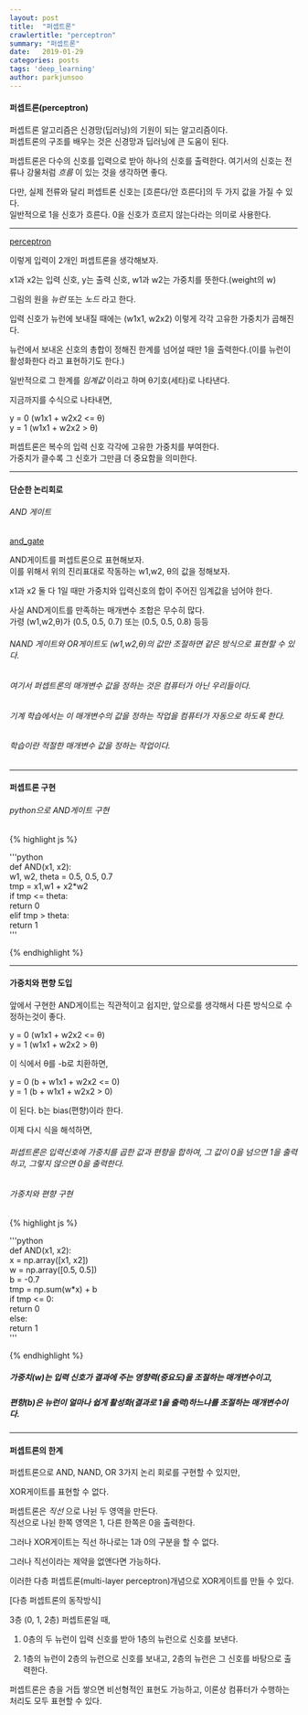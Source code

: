 ```yaml
---
layout: post
title:  "퍼셉트론"
crawlertitle: "perceptron"
summary: "퍼셉트론"
date:   2019-01-29
categories: posts
tags: 'deep_learning'
author: parkjunsoo
---
```


#### 퍼셉트론(perceptron)

퍼셉트론 알고리즘은 신경망(딥러닝)의 기원이 되는 알고리즘이다.  
퍼셉트론의 구조를 배우는 것은 신경망과 딥러닝에 큰 도움이 된다.  

퍼셉트론은 다수의 신호를 입력으로 받아 하나의 신호를 출력한다.
여기서의 신호는 전류나 강물처럼 _흐름_ 이 있는 것을 생각하면 좋다.

다만, 실제 전류와 달리 퍼셉트론 신호는 [흐른다/안 흐른다]의 두 가지 값을 가질 수 있다.  
일반적으로 1을 신호가 흐른다. 0을 신호가 흐르지 않는다라는 의미로 사용한다.

***

[perceptron](C:\Users\feb25\Desktop\gitblog\assets\images\perceptron.png)

이렇게 입력이 2개인 퍼셉트론을 생각해보자.

x1과 x2는 입력 신호, y는 출력 신호, w1과 w2는 가중치를 뜻한다.(weight의 w)

그림의 원을 _뉴런_  또는 _노드_ 라고 한다.  

입력 신호가 뉴런에 보내질 때에는 (w1x1, w2x2) 이렇게 각각 고유한 가중치가 곱해진다.    

뉴런에서 보내온 신호의 총합이 정해진 한계를 넘어설 때만 1을 출력한다.(이를 뉴런이 활성화한다 라고 표현하기도 한다.)

일반적으로 그 한계를 _임계값_ 이라고 하며 θ기호(세타)로 나타낸다.

지금까지를 수식으로 나타내면,

y = 0 (w1x1 + w2x2 <= θ)  
y = 1 (w1x1 + w2x2 > θ)

퍼셉트론은 복수의 입력 신호 각각에 고유한 가중치를 부여한다.  
가중치가 클수록 그 신호가 그만큼 더 중요함을 의미한다.  

***

#### 단순한 논리회로

###### AND 게이트

[and_gate](C:\Users\feb25\Desktop\gitblog\assets\images\AND.png)

AND게이트를 퍼셉트론으로 표현해보자.  
이를 위해서 위의 진리표대로 작동하는 w1,w2, θ의 값을 정해보자.

x1과 x2 둘 다 1일 때만 가중치와 입력신호의 합이 주어진 임계값을 넘어야 한다.


사실 AND게이트를 만족하는 매개변수 조합은 무수히 많다.  
가령 (w1,w2,θ)가 (0.5, 0.5, 0.7) 또는 (0.5, 0.5, 0.8) 등등

###### NAND 게이트와 OR게이트도 (w1,w2,θ)의 값만 조절하면 같은 방식으로 표현할 수 있다.

###### 여기서 퍼셉트론의 매개변수 값을 정하는 것은 컴퓨터가 아닌 우리들이다.

###### 기계 학습에서는 이 매개변수의 값을 정하는 작업을 컴퓨터가 자동으로 하도록 한다.

###### 학습이란 적절한 매개변수 값을 정하는 작업이다.

***

#### 퍼셉트론 구현

###### python으로 AND게이트 구현


{% highlight js %}

'''python  
def AND(x1, x2):  
    w1, w2, theta = 0.5, 0.5, 0.7  
    tmp = x1,w1 + x2*w2   
    if tmp <= theta:  
        return 0  
    elif tmp > theta:  
        return 1  
'''      

{% endhighlight %}

***

#### 가중치와 편향 도입

앞에서 구현한 AND게이트는 직관적이고 쉽지만, 앞으로를 생각해서 다른 방식으로 수정하는것이 좋다.

y = 0 (w1x1 + w2x2 <= θ)  
y = 1 (w1x1 + w2x2 > θ)

이 식에서 θ를 -b로 치환하면,

y = 0 (b + w1x1 + w2x2 <= 0)  
y = 1 (b + w1x1 + w2x2 > 0)

이 된다. b는 bias(편향)이라 한다.  

이제 다시 식을 해석하면,

###### 퍼셉트론은 입력신호에 가중치를 곱한 값과 편향을 합하여, 그 값이 0을 넘으면 1을 출력하고, 그렇지 않으면 0을 출력한다.


###### 가중치와 편향 구현


{% highlight js %}

'''python  
def AND(x1, x2):  
    x = np.array([x1, x2])  
    w = np.array([0.5, 0.5])  
    b = -0.7  
    tmp = np.sum(w*x) + b  
    if tmp <= 0:  
        return 0  
    else:  
        return 1  
'''      

{% endhighlight %}


##### 가중치(w)는 입력 신호가 결과에 주는 영향력(중요도)을 조절하는 매개변수이고,  
##### 편향(b)은 뉴런이 얼마나 쉽게 활성화(결과로 1을 출력)하느냐를 조절하는 매개변수이다.

***

#### 퍼셉트론의 한계

퍼셉트론으로 AND, NAND, OR 3가지 논리 회로를 구현할 수 있지만,

XOR게이트를 표현할 수 없다.

퍼셉트론은 _직선_ 으로 나뉜 두 영역을 만든다.  
직선으로 나뉜 한쪽 영역은 1, 다른 한쪽은 0을 출력한다.

그러나 XOR게이트는 직선 하나로는 1과 0의 구분을 할 수 없다.

그러나 직선이라는 제약을 없앤다면 가능하다.

이러한 다층 퍼셉트론(multi-layer perceptron)개념으로 XOR게이트를 만들 수 있다.

[다층 퍼셉트론의 동작방식]

3층 (0, 1, 2층) 퍼셉트론일 때,

1. 0층의 두 뉴런이 입력 신호를 받아 1층의 뉴런으로 신호를 보낸다.

2. 1층의 뉴런이 2층의 뉴런으로 신호를 보내고, 2층의 뉴런은 그 신호를 바탕으로 출력한다.


퍼셉트론은 층을 거듭 쌓으면 비선형적인 표현도 가능하고, 이론상 컴퓨터가 수행하는 처리도 모두 표현할 수 있다.
